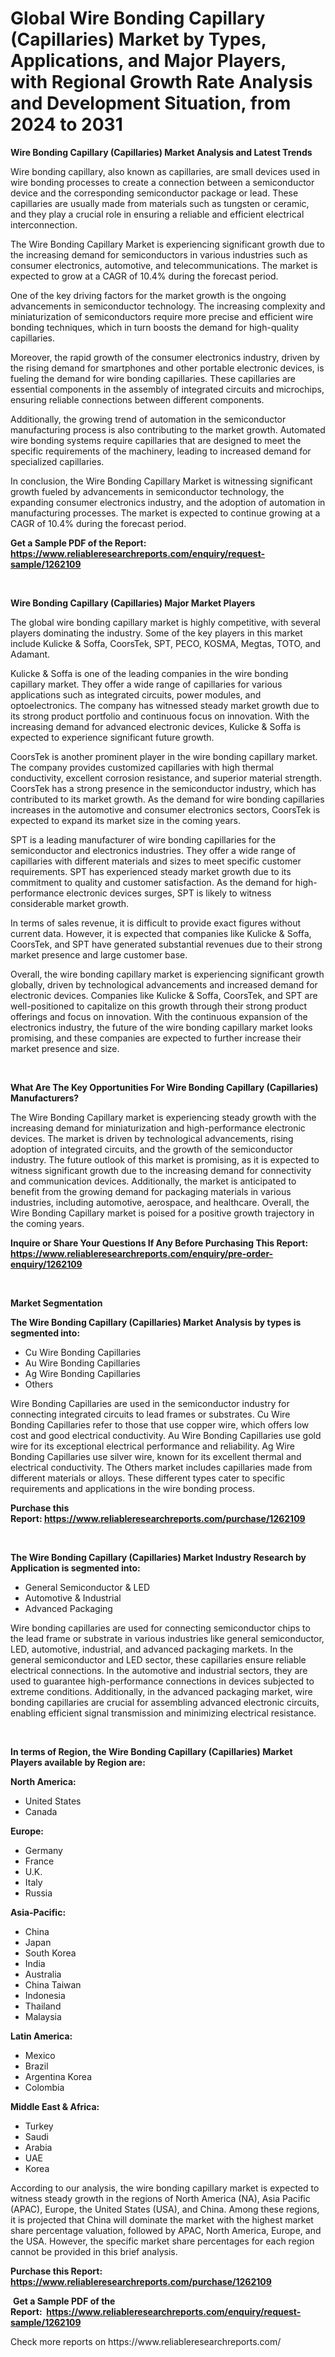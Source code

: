 <p><h1>Global Wire Bonding Capillary (Capillaries) Market by Types, Applications, and Major Players, with Regional Growth Rate Analysis and Development Situation, from 2024 to 2031</h1></p><p><strong>Wire Bonding Capillary (Capillaries) Market Analysis and Latest Trends</strong></p>
<p><p>Wire bonding capillary, also known as capillaries, are small devices used in wire bonding processes to create a connection between a semiconductor device and the corresponding semiconductor package or lead. These capillaries are usually made from materials such as tungsten or ceramic, and they play a crucial role in ensuring a reliable and efficient electrical interconnection.</p><p>The Wire Bonding Capillary Market is experiencing significant growth due to the increasing demand for semiconductors in various industries such as consumer electronics, automotive, and telecommunications. The market is expected to grow at a CAGR of 10.4% during the forecast period.</p><p>One of the key driving factors for the market growth is the ongoing advancements in semiconductor technology. The increasing complexity and miniaturization of semiconductors require more precise and efficient wire bonding techniques, which in turn boosts the demand for high-quality capillaries.</p><p>Moreover, the rapid growth of the consumer electronics industry, driven by the rising demand for smartphones and other portable electronic devices, is fueling the demand for wire bonding capillaries. These capillaries are essential components in the assembly of integrated circuits and microchips, ensuring reliable connections between different components.</p><p>Additionally, the growing trend of automation in the semiconductor manufacturing process is also contributing to the market growth. Automated wire bonding systems require capillaries that are designed to meet the specific requirements of the machinery, leading to increased demand for specialized capillaries.</p><p>In conclusion, the Wire Bonding Capillary Market is witnessing significant growth fueled by advancements in semiconductor technology, the expanding consumer electronics industry, and the adoption of automation in manufacturing processes. The market is expected to continue growing at a CAGR of 10.4% during the forecast period.</p></p>
<p><strong>Get a Sample PDF of the Report:&nbsp; <a href="https://www.reliableresearchreports.com/enquiry/request-sample/1262109">https://www.reliableresearchreports.com/enquiry/request-sample/1262109</a></strong></p>
<p>&nbsp;</p>
<p><strong>Wire Bonding Capillary (Capillaries) Major Market Players</strong></p>
<p><p>The global wire bonding capillary market is highly competitive, with several players dominating the industry. Some of the key players in this market include Kulicke & Soffa, CoorsTek, SPT, PECO, KOSMA, Megtas, TOTO, and Adamant.</p><p>Kulicke & Soffa is one of the leading companies in the wire bonding capillary market. They offer a wide range of capillaries for various applications such as integrated circuits, power modules, and optoelectronics. The company has witnessed steady market growth due to its strong product portfolio and continuous focus on innovation. With the increasing demand for advanced electronic devices, Kulicke & Soffa is expected to experience significant future growth.</p><p>CoorsTek is another prominent player in the wire bonding capillary market. The company provides customized capillaries with high thermal conductivity, excellent corrosion resistance, and superior material strength. CoorsTek has a strong presence in the semiconductor industry, which has contributed to its market growth. As the demand for wire bonding capillaries increases in the automotive and consumer electronics sectors, CoorsTek is expected to expand its market size in the coming years.</p><p>SPT is a leading manufacturer of wire bonding capillaries for the semiconductor and electronics industries. They offer a wide range of capillaries with different materials and sizes to meet specific customer requirements. SPT has experienced steady market growth due to its commitment to quality and customer satisfaction. As the demand for high-performance electronic devices surges, SPT is likely to witness considerable market growth.</p><p>In terms of sales revenue, it is difficult to provide exact figures without current data. However, it is expected that companies like Kulicke & Soffa, CoorsTek, and SPT have generated substantial revenues due to their strong market presence and large customer base.</p><p>Overall, the wire bonding capillary market is experiencing significant growth globally, driven by technological advancements and increased demand for electronic devices. Companies like Kulicke & Soffa, CoorsTek, and SPT are well-positioned to capitalize on this growth through their strong product offerings and focus on innovation. With the continuous expansion of the electronics industry, the future of the wire bonding capillary market looks promising, and these companies are expected to further increase their market presence and size.</p></p>
<p>&nbsp;</p>
<p><strong>What Are The Key Opportunities For Wire Bonding Capillary (Capillaries) Manufacturers?</strong></p>
<p><p>The Wire Bonding Capillary market is experiencing steady growth with the increasing demand for miniaturization and high-performance electronic devices. The market is driven by technological advancements, rising adoption of integrated circuits, and the growth of the semiconductor industry. The future outlook of this market is promising, as it is expected to witness significant growth due to the increasing demand for connectivity and communication devices. Additionally, the market is anticipated to benefit from the growing demand for packaging materials in various industries, including automotive, aerospace, and healthcare. Overall, the Wire Bonding Capillary market is poised for a positive growth trajectory in the coming years.</p></p>
<p><strong>Inquire or Share Your Questions If Any Before Purchasing This Report: <a href="https://www.reliableresearchreports.com/enquiry/pre-order-enquiry/1262109">https://www.reliableresearchreports.com/enquiry/pre-order-enquiry/1262109</a></strong></p>
<p>&nbsp;</p>
<p><strong>Market Segmentation</strong></p>
<p><strong>The Wire Bonding Capillary (Capillaries) Market Analysis by types is segmented into:</strong></p>
<p><ul><li>Cu Wire Bonding Capillaries</li><li>Au Wire Bonding Capillaries</li><li>Ag Wire Bonding Capillaries</li><li>Others</li></ul></p>
<p><p>Wire Bonding Capillaries are used in the semiconductor industry for connecting integrated circuits to lead frames or substrates. Cu Wire Bonding Capillaries refer to those that use copper wire, which offers low cost and good electrical conductivity. Au Wire Bonding Capillaries use gold wire for its exceptional electrical performance and reliability. Ag Wire Bonding Capillaries use silver wire, known for its excellent thermal and electrical conductivity. The Others market includes capillaries made from different materials or alloys. These different types cater to specific requirements and applications in the wire bonding process.</p></p>
<p><strong>Purchase this Report:&nbsp;<a href="https://www.reliableresearchreports.com/purchase/1262109">https://www.reliableresearchreports.com/purchase/1262109</a></strong></p>
<p>&nbsp;</p>
<p><strong>The Wire Bonding Capillary (Capillaries) Market Industry Research by Application is segmented into:</strong></p>
<p><ul><li>General Semiconductor & LED</li><li>Automotive & Industrial</li><li>Advanced Packaging</li></ul></p>
<p><p>Wire bonding capillaries are used for connecting semiconductor chips to the lead frame or substrate in various industries like general semiconductor, LED, automotive, industrial, and advanced packaging markets. In the general semiconductor and LED sector, these capillaries ensure reliable electrical connections. In the automotive and industrial sectors, they are used to guarantee high-performance connections in devices subjected to extreme conditions. Additionally, in the advanced packaging market, wire bonding capillaries are crucial for assembling advanced electronic circuits, enabling efficient signal transmission and minimizing electrical resistance.</p></p>
<p>&nbsp;</p>
<p><strong>In terms of Region, the Wire Bonding Capillary (Capillaries) Market Players available by Region are:</strong></p>
<p>
    <p> <strong> North America: </strong>
        <ul>
            <li>United States</li>
            <li>Canada</li>
        </ul>
        </p> 
    <p> <strong> Europe: </strong>
        <ul>
            <li>Germany</li>
            <li>France</li>
            <li>U.K.</li>
            <li>Italy</li>
            <li>Russia</li>
        </ul>
        </p> 
    <p> <strong> Asia-Pacific: </strong>
        <ul>
            <li>China</li>
            <li>Japan</li>
            <li>South Korea</li>
            <li>India</li>
            <li>Australia</li>
            <li>China Taiwan</li>
            <li>Indonesia</li>
            <li>Thailand</li>
            <li>Malaysia</li>
        </ul>
        </p> 
    <p> <strong> Latin America: </strong>
        <ul>
            <li>Mexico</li>
            <li>Brazil</li>
            <li>Argentina Korea</li>
            <li>Colombia</li>
        </ul>
        </p> 
    <p> <strong> Middle East & Africa: </strong>
        <ul>
            <li>Turkey</li>
            <li>Saudi</li>
            <li>Arabia</li>
            <li>UAE</li>
            <li>Korea</li>
        </ul>
    </p>
    </p>
<p><p>According to our analysis, the wire bonding capillary market is expected to witness steady growth in the regions of North America (NA), Asia Pacific (APAC), Europe, the United States (USA), and China. Among these regions, it is projected that China will dominate the market with the highest market share percentage valuation, followed by APAC, North America, Europe, and the USA. However, the specific market share percentages for each region cannot be provided in this brief analysis.</p></p>
<p><strong>Purchase this Report: <a href="https://www.reliableresearchreports.com/purchase/1262109">https://www.reliableresearchreports.com/purchase/1262109</a></strong></p>
<p>&nbsp;<strong>Get a Sample PDF of the Report:&nbsp;&nbsp;<a href="https://www.reliableresearchreports.com/enquiry/request-sample/1262109">https://www.reliableresearchreports.com/enquiry/request-sample/1262109</a></strong></p>
<p><strong></strong></p>
<p>Check more reports on https://www.reliableresearchreports.com/</p>